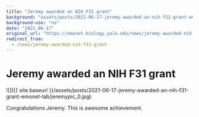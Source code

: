 ```yaml
---
title: "Jeremy awarded an NIH F31 grant"
background: "assets/posts/2021-06-17-jeremy-awarded-an-nih-f31-grant-emonet-lab/jeremypic_0.jpg"
background-use: "no"
date: "2021-06-17"
original_url: "https://emonet.biology.yale.edu/news/jeremy-awarded-nih-f31-grant"
redirect_from:
  - /news/jeremy-awarded-nih-f31-grant
---
```

# Jeremy awarded an NIH F31 grant

![]({{ site.baseurl }}/assets/posts/2021-06-17-jeremy-awarded-an-nih-f31-grant-emonet-lab/jeremypic_0.jpg)

Congratulations Jeremy. This is awesome achievement.